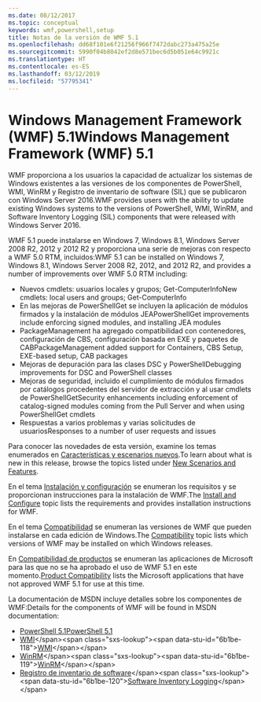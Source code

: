 ```yaml
---
ms.date: 08/12/2017
ms.topic: conceptual
keywords: wmf,powershell,setup
title: Notas de la versión de WMF 5.1
ms.openlocfilehash: dd68f101e6f21256f966f7472dabc273a475a25e
ms.sourcegitcommit: 5990f04b8042ef2d8e571bec6d5b051e64c9921c
ms.translationtype: HT
ms.contentlocale: es-ES
ms.lasthandoff: 03/12/2019
ms.locfileid: "57795341"
---
```

# <a name="windows-management-framework-wmf-51"></a><span data-ttu-id="6b1be-103">Windows Management Framework (WMF) 5.1</span><span class="sxs-lookup"><span data-stu-id="6b1be-103">Windows Management Framework (WMF) 5.1</span></span>

<span data-ttu-id="6b1be-104">WMF proporciona a los usuarios la capacidad de actualizar los sistemas de Windows existentes a las versiones de los componentes de PowerShell, WMI, WinRM y Registro de inventario de software (SIL) que se publicaron con Windows Server 2016.</span><span class="sxs-lookup"><span data-stu-id="6b1be-104">WMF provides users with the ability to update existing Windows systems to the versions of PowerShell, WMI, WinRM, and Software Inventory Logging (SIL) components that were released with Windows Server 2016.</span></span>

<span data-ttu-id="6b1be-105">WMF 5.1 puede instalarse en Windows 7, Windows 8.1, Windows Server 2008 R2, 2012 y 2012 R2 y proporciona una serie de mejoras con respecto a WMF 5.0 RTM, incluidos:</span><span class="sxs-lookup"><span data-stu-id="6b1be-105">WMF 5.1 can be installed on Windows 7, Windows 8.1, Windows Server 2008 R2, 2012, and 2012 R2, and provides a number of improvements over WMF 5.0 RTM including:</span></span>

- <span data-ttu-id="6b1be-106">Nuevos cmdlets: usuarios locales y grupos; Get-ComputerInfo</span><span class="sxs-lookup"><span data-stu-id="6b1be-106">New cmdlets: local users and groups; Get-ComputerInfo</span></span>
- <span data-ttu-id="6b1be-107">En las mejoras de PowerShellGet se incluyen la aplicación de módulos firmados y la instalación de módulos JEA</span><span class="sxs-lookup"><span data-stu-id="6b1be-107">PowerShellGet improvements include enforcing signed modules, and installing JEA modules</span></span>
- <span data-ttu-id="6b1be-108">PackageManagement ha agregado compatibilidad con contenedores, configuración de CBS, configuración basada en EXE y paquetes de CAB</span><span class="sxs-lookup"><span data-stu-id="6b1be-108">PackageManagement added support for Containers, CBS Setup, EXE-based setup, CAB packages</span></span>
- <span data-ttu-id="6b1be-109">Mejoras de depuración para las clases DSC y PowerShell</span><span class="sxs-lookup"><span data-stu-id="6b1be-109">Debugging improvements for DSC and PowerShell classes</span></span>
- <span data-ttu-id="6b1be-110">Mejoras de seguridad, incluido el cumplimiento de módulos firmados por catálogos procedentes del servidor de extracción y al usar cmdlets de PowerShellGet</span><span class="sxs-lookup"><span data-stu-id="6b1be-110">Security enhancements including enforcement of catalog-signed modules coming from the Pull Server and when using PowerShellGet cmdlets</span></span>
- <span data-ttu-id="6b1be-111">Respuestas a varios problemas y varias solicitudes de usuarios</span><span class="sxs-lookup"><span data-stu-id="6b1be-111">Responses to a number of user requests and issues</span></span>

<span data-ttu-id="6b1be-112">Para conocer las novedades de esta versión, examine los temas enumerados en [Características y escenarios nuevos](https://docs.microsoft.com/powershell/wmf/5.1/scenarios-features).</span><span class="sxs-lookup"><span data-stu-id="6b1be-112">To learn about what is new in this release, browse the topics listed under [New Scenarios and Features](https://docs.microsoft.com/powershell/wmf/5.1/scenarios-features).</span></span>

<span data-ttu-id="6b1be-113">En el tema [Instalación y configuración](https://docs.microsoft.com/powershell/wmf/5.1/install-configure) se enumeran los requisitos y se proporcionan instrucciones para la instalación de WMF.</span><span class="sxs-lookup"><span data-stu-id="6b1be-113">The [Install and Configure](https://docs.microsoft.com/powershell/wmf/5.1/install-configure) topic lists the requirements and provides installation instructions for WMF.</span></span>

<span data-ttu-id="6b1be-114">En el tema [Compatibilidad](https://docs.microsoft.com/powershell/wmf/5.1/compatibility) se enumeran las versiones de WMF que pueden instalarse en cada edición de Windows.</span><span class="sxs-lookup"><span data-stu-id="6b1be-114">The [Compatibility](https://docs.microsoft.com/powershell/wmf/5.1/compatibility) topic lists which versions of WMF may be installed on which Windows releases.</span></span>

<span data-ttu-id="6b1be-115">En [Compatibilidad de productos](https://docs.microsoft.com/powershell/wmf/5.1/productincompat) se enumeran las aplicaciones de Microsoft para las que no se ha aprobado el uso de WMF 5.1 en este momento.</span><span class="sxs-lookup"><span data-stu-id="6b1be-115">[Product Compatibility](https://docs.microsoft.com/powershell/wmf/5.1/productincompat) lists the Microsoft applications that have not approved WMF 5.1 for use at this time.</span></span>

<span data-ttu-id="6b1be-116">La documentación de MSDN incluye detalles sobre los componentes de WMF:</span><span class="sxs-lookup"><span data-stu-id="6b1be-116">Details for the components of WMF will be found in MSDN documentation:</span></span>

- [<span data-ttu-id="6b1be-117">PowerShell 5.1</span><span class="sxs-lookup"><span data-stu-id="6b1be-117">PowerShell 5.1</span></span>](https://docs.microsoft.com/powershell/)
- <span data-ttu-id="6b1be-118">[WMI](https://msdn.microsoft.com/library/jj152383(v=vs.85).aspx)</span><span class="sxs-lookup"><span data-stu-id="6b1be-118">[WMI](https://msdn.microsoft.com/library/jj152383(v=vs.85).aspx)</span></span>
- <span data-ttu-id="6b1be-119">[WinRM](https://msdn.microsoft.com/library/aa384426(v=vs.85).aspx)</span><span class="sxs-lookup"><span data-stu-id="6b1be-119">[WinRM](https://msdn.microsoft.com/library/aa384426(v=vs.85).aspx)</span></span>
- <span data-ttu-id="6b1be-120">[Registro de inventario de software](https://technet.microsoft.com/library/dn383584(v=ws.11).aspx)</span><span class="sxs-lookup"><span data-stu-id="6b1be-120">[Software Inventory Logging](https://technet.microsoft.com/library/dn383584(v=ws.11).aspx)</span></span>
